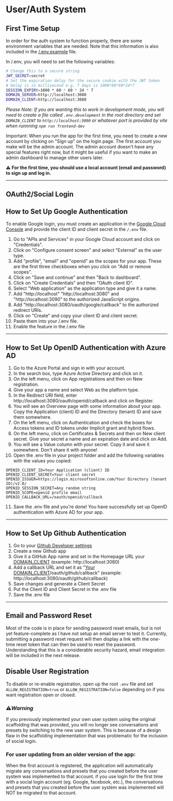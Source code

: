 # User/Auth System

## **First Time Setup**

In order for the auth system to function properly, there are some environment variables that are needed. Note that this information is also included in the [/.env.example](/.env.example) file.

In /.env, you will need to set the following variables:
```bash
# Change this to a secure string
JWT_SECRET=secret
# Set the expiration delay for the secure cookie with the JWT token
# Delay is in millisecond e.g. 7 days is 1000*60*60*24*7
SESSION_EXPIRY=1000 * 60 * 60 * 24 * 7
DOMAIN_SERVER=http://localhost:3080
DOMAIN_CLIENT=http://localhost:3080
```

*Please Note: If you are wanting this to work in development mode, you will need to create a file called `.env.development` in the root directory and set `DOMAIN_CLIENT` to `http://localhost:3090` or whatever port  is provided by vite when runnning `npm run frontend-dev`*

Important: When you run the app for the first time, you need to create a new account by clicking on "Sign up" on the login page. The first account you make will be the admin account. The admin account doesn't have any special features right now, but it might be useful if you want to make an admin dashboard to manage other users later. 

⚠️ **__For the first time, you should use a local account (email and password) to sign up and log in.__**

---

## **OAuth2/Social Login**

## How to Set Up Google Authentication

To enable Google login, you must create an application in the [Google Cloud Console](https://cloud.google.com) and provide the client ID and client secret in the `/.env` file.

1. Go to "APIs and Services" in your Google Cloud account and click on "Credentials".
2. Click on "Configure consent screen" and select "External" as the user type.
3. Add "profile", "email" and "openid" as the scopes for your app. These are the first three checkboxes when you click on "Add or remove scopes".
4. Click on "Save and continue" and then "Back to dashboard".
5. Click on "Create Credentials" and then "OAuth client ID".
6. Select "Web application" as the application type and give it a name.
7. Add "http://localhost" "http://localhost:3080" and "http://localhost:3090" to the authorized JavaScript origins.
8. Add "http://localhost:3080/oauth/google/callback" to the authorized redirect URIs.
9. Click on "Create" and copy your client ID and client secret.
10. Paste them into your /.env file.
11. Enable the feature in the /.env file

---

## How to Set Up OpenID Authentication with Azure AD

1. Go to the Azure Portal and sign in with your account.
2. In the search box, type Azure Active Directory and click on it.
3. On the left menu, click on App registrations and then on New registration.
4. Give your app a name and select Web as the platform type.
5. In the Redirect URI field, enter http://localhost:3080/oauth/openid/callback and click on Register.
6. You will see an Overview page with some information about your app. Copy the Application (client) ID and the Directory (tenant) ID and save them somewhere.
7. On the left menu, click on Authentication and check the boxes for Access tokens and ID tokens under Implicit grant and hybrid flows.
8. On the left menu, click on Certificates & Secrets and then on New client secret. Give your secret a name and an expiration date and click on Add.
9. You will see a Value column with your secret. Copy it and save it somewhere. Don't share it with anyone!
10. Open the .env file in your project folder and add the following variables with the values you copied:

```
OPENID_CLIENT_ID=Your Application (client) ID
OPENID_CLIENT_SECRET=Your client secret
OPENID_ISSUER=https://login.microsoftonline.com/Your Directory (tenant ID)/v2.0/
OPENID_SESSION_SECRET=Any random string
OPENID_SCOPE=openid profile email
OPENID_CALLBACK_URL=/oauth/openid/callback
```
11. Save the .env file and you're done! You have successfully set up OpenID authentication with Azure AD for your app.

---

## How to Set Up Github Authentication

1. Go to your [Github Developer settings](https://github.com/settings/apps)
2. Create a new Github app
3. Give it a GitHub App name and set in the Homepage URL your [DOMAIN_CLIENT](https://github.com/danny-avila/LibreChat/blob/main/.env.example#L219)    (example: http://localhost:3080)
4. Add a callback URL and set it as "[Your DOMAIN_CLIENT](https://github.com/danny-avila/LibreChat/blob/main/.env.example#L219)/oauth/github/callback" (example: http://localhost:3080/oauth/github/callback)
5. Save changes and generate a Client Secret
6. Put the Client ID and Client Secret in the .env file
7. Save the .env file

---
## **Email and Password Reset** 

Most of the code is in place for sending password reset emails, but is not yet feature-complete as I have not setup an email server to test it. Currently, submitting a password reset request will then display a link with the one-time reset token that can then be used to reset the password. Understanding that this is a considerable security hazard, email integration will be included in the next release.

## **Disable User Registration**

To disable or re-enable registration, open up the root `.env` file and set `ALLOW_REGISTRATION=true` or `ALLOW_REGISTRATION=false` depending on if you want registration open or closed.

### ⚠️***Warning***

If you previously implemented your own user system using the original scaffolding that was provided, you will no longer see conversations and presets by switching to the new user system. This is because of a design flaw in the scaffolding implementation that was problematic for the inclusion of social login.

### For user updating from an older version of the app:

When the first account is registered, the application will automatically migrate any conversations and presets that you created before the user system was implemented to that account. 
if you use login for the first time with a social login account (eg. Google, facebook, etc.), the conversations and presets that you created before the user system was implemented will NOT be migrated to that account.
